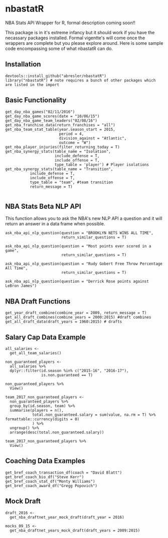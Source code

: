 # nbastatR
NBA Stats API Wrapper for R, formal description coming soon!!

This package is in it's extreme infancy but it should work if you have the necassary packages installed.  Formal vigentte's will come once the wrappers are complete but you please explore around.  Here is some sample code encompassing some of what nbastatR can do.
## Installation
```{r}
devtools::install_github("abresler/nbastatR")
library("nbastatR") # note requires a bunch of other packages which are listed in the import
```

## Basic Functionality
```{r}
get_day_nba_games("02/11/2016")
get_day_nba_game_scores(date = "10/06/15")
get_day_nba_game_team_leaders("02/08/16")
get_nba_franchise_data(return_franchises = "all")
get_nba_team_stat_table(year.season_start = 2015,
                        period = 4,
                        division_against = "Atlantic",
                        outcome = "W")
get_nba_player_injuries(filter_returning_today = T)
get_nba_synergy_stats(table_name = "Isolation",
                      include_defense = T,
                      include_offense = T,
                      type_table = 'player') # Player isolations
get_nba_synergy_stats(table_name = "Transition",
           include_defense = T,
           include_offense = T,
           type_table = "team", #team transition
           return_message = T)
  
```

## NBA Stats Beta NLP API
This function allows you to ask the NBA's new NLP API a question and it will return an answer in a data frame when possible.
```{r}
ask_nba_api_nlp_question(question = "BROOKLYN NETS WINS ALL TIME",
                         return_similar_questions = T)

ask_nba_api_nlp_question(question = "Most points ever scored in a game",
                         return_similar_questions = T)

ask_nba_api_nlp_question(question = "Rudy Gobert Free Throw Percentage All Time",
                         return_similar_questions = T)

ask_nba_api_nlp_question(question = "Derrick Rose points against LeBron James")

```

## NBA Draft Functions
``` {r}
get_year_draft_combine(combine_year = 2009, return_message = T)
get_all_draft_combines(combine_years = 2000:2015) #draft combines
get_all_draft_data(draft_years = 1960:2015) # drafts
```

## Salary Cap Data Example

```{r}
all_salaries <- 
  get_all_team_salaries()

non_guaranteed_players <- 
  all_salaries %>% 
  dplyr::filter(id.season %in% c("2015-16", "2016-17"),
                is.non.guaranteed == T)

non_guaranteed_players %>% 
  View()

team_2017_non_guaranteed_players <- 
  non_guaranteed_players %>% 
  group_by(id.season, team) %>% 
  summarise(players = n(),
            total.non_guaranteed.salary = sum(value, na.rm = T) %>% formattable::currency(digits = 0)
            ) %>% 
  ungroup() %>% 
  arrange(desc(total.non_guaranteed.salary))

team_2017_non_guaranteed_players %>% 
  View()
```

## Coaching Data Examples

```{r}
get_bref_coach_transaction_df(coach = "David Blatt")
get_bref_coach_bio_df("Steve Kerr")
get_bref_coach_stat_df("Monty Williams")
get_bref_coach_award_df("Gregg Popovich")
```


## Mock Draft
```{r}
draft_2016 <- 
  get_nba_draftnet_year_mock_draft(draft_year = 2016)

mocks_09_15 <- 
  get_nba_draftnet_years_mock_draft(draft_years = 2009:2015)
```
